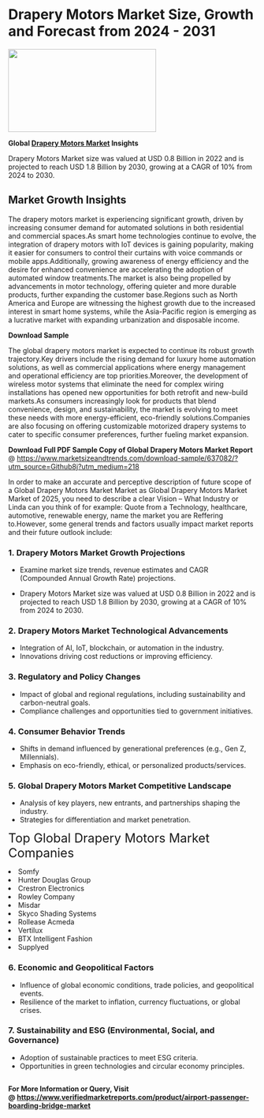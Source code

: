 <H1>Drapery Motors Market Size, Growth and Forecast from 2024 - 2031</H1><img class="aligncenter size-medium wp-image-584254" src="https://thirdeyenews.in/wp-content/uploads/2024/09/Global-Market-Research-300x168.jpeg" alt="" width="300" height="168" /><p><strong>Global&nbsp;<a href="https://www.marketsizeandtrends.com/download-sample/637082/?utm_source=Github8j?utm_medium=218">Drapery Motors Market</a> Insights</strong></p><p>Drapery Motors Market size was valued at USD 0.8 Billion in 2022 and is projected to reach USD 1.8 Billion by 2030, growing at a CAGR of 10% from 2024 to 2030.</p><p><h2>Market Growth Insights</h2> <p>The drapery motors market is experiencing significant growth, driven by increasing consumer demand for automated solutions in both residential and commercial spaces.As smart home technologies continue to evolve, the integration of drapery motors with IoT devices is gaining popularity, making it easier for consumers to control their curtains with voice commands or mobile apps.Additionally, growing awareness of energy efficiency and the desire for enhanced convenience are accelerating the adoption of automated window treatments.The market is also being propelled by advancements in motor technology, offering quieter and more durable products, further expanding the customer base.Regions such as North America and Europe are witnessing the highest growth due to the increased interest in smart home systems, while the Asia-Pacific region is emerging as a lucrative market with expanding urbanization and disposable income.</p> <p><strong>Download Sample</strong></p> <p>The global drapery motors market is expected to continue its robust growth trajectory.Key drivers include the rising demand for luxury home automation solutions, as well as commercial applications where energy management and operational efficiency are top priorities.Moreover, the development of wireless motor systems that eliminate the need for complex wiring installations has opened new opportunities for both retrofit and new-build markets.As consumers increasingly look for products that blend convenience, design, and sustainability, the market is evolving to meet these needs with more energy-efficient, eco-friendly solutions.Companies are also focusing on offering customizable motorized drapery systems to cater to specific consumer preferences, further fueling market expansion.</p> <p><span class=""><strong>Download Full PDF Sample Copy of Global Drapery Motors Market Report</strong> @ <a href="https://www.marketsizeandtrends.com/download-sample/637082/?utm_source=Github8j?utm_medium=218" target="_blank">https://www.marketsizeandtrends.com/download-sample/637082/?utm_source=Github8j?utm_medium=218</a></span></p><p>In order to make an accurate and perceptive description of future scope of a Global&nbsp;Drapery Motors Market Market as Global&nbsp;Drapery Motors Market Market of 2025, you need to describe a clear Vision &ndash; What Industry or Linda can you think of for example: Quote from a Technology, healthcare, automotive, renewable energy, name the market you are Reffering to.However, some general trends and factors usually impact market reports and their future outlook include:</p><h3>1.&nbsp;<strong>Drapery Motors Market Growth Projections</strong></h3><ul><li>Examine market size trends, revenue estimates and CAGR (Compounded Annual Growth Rate) projections.</li><li><p>Drapery Motors Market size was valued at USD 0.8 Billion in 2022 and is projected to reach USD 1.8 Billion by 2030, growing at a CAGR of 10% from 2024 to 2030.</p></li></ul><h3>2.&nbsp;<strong>Drapery Motors Market Technological Advancements</strong></h3><ul><li>Integration of AI, IoT, blockchain, or automation in the industry.</li><li>Innovations driving cost reductions or improving efficiency.</li></ul><h3>3.&nbsp;<strong>Regulatory and Policy Changes</strong></h3><ul><li>Impact of global and regional regulations, including sustainability and carbon-neutral goals.</li><li>Compliance challenges and opportunities tied to government initiatives.</li></ul><h3>4.&nbsp;<strong>Consumer Behavior Trends</strong></h3><ul><li>Shifts in demand influenced by generational preferences (e.g., Gen Z, Millennials).</li><li>Emphasis on eco-friendly, ethical, or personalized products/services.</li></ul><h3>5.&nbsp;<strong>Global Drapery Motors Market Competitive Landscape</strong></h3><ul><li>Analysis of key players, new entrants, and partnerships shaping the industry.</li><li>Strategies for differentiation and market penetration.</li></ul><p data-pm-slice="1 1 []"><span style="color: inherit; font-family: inherit; font-size: 25px;">Top Global Drapery Motors Market Companies</span></p><div class="" data-test-id=""><p><li>Somfy</li><li> Hunter Douglas Group</li><li> Crestron Electronics</li><li> Rowley Company</li><li> Misdar</li><li> Skyco Shading Systems</li><li> Rollease Acmeda</li><li> Vertilux</li><li> BTX Intelligent Fashion</li><li> Supplyed</li></p></div><h3>6.&nbsp;<strong>Economic and Geopolitical Factors</strong></h3><ul><li>Influence of global economic conditions, trade policies, and geopolitical events.</li><li>Resilience of the market to inflation, currency fluctuations, or global crises.</li></ul><h3>7.&nbsp;<strong>Sustainability and ESG (Environmental, Social, and Governance)</strong></h3><ul><li>Adoption of sustainable practices to meet ESG criteria.</li><li>Opportunities in green technologies and circular economy principles.</li></ul><h2><strong style="font-size: 14px;">For More Information or Query, Visit @&nbsp;</strong><a style="background-color: #ffffff; font-size: 14px;" href="https://www.marketsizeandtrends.com/report/drapery-motors-market/" target="_blank">https://www.verifiedmarketreports.com/product/airport-passenger-boarding-bridge-market</a></h2>